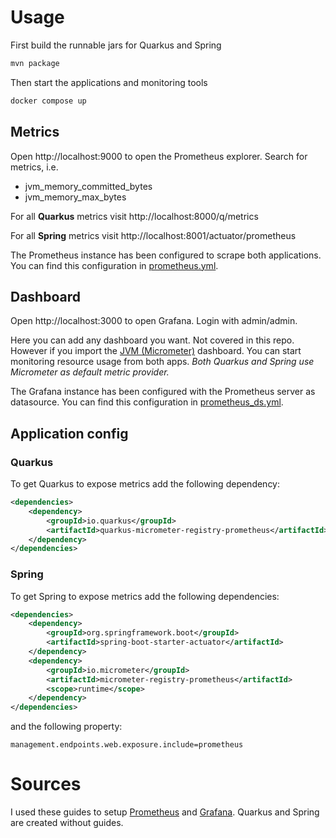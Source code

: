 # Usage

First build the runnable jars for Quarkus and Spring
```bash
mvn package
```

Then start the applications and monitoring tools
```bash
docker compose up
```

## Metrics

Open http://localhost:9000 to open the Prometheus explorer. Search for metrics, i.e.
 - jvm_memory_committed_bytes
 - jvm_memory_max_bytes

For all **Quarkus** metrics visit http://localhost:8000/q/metrics

For all **Spring** metrics visit http://localhost:8001/actuator/prometheus

The Prometheus instance has been configured to scrape both applications. You can find this configuration in [prometheus.yml](prometheus/prometheus.yml).

## Dashboard

Open http://localhost:3000 to open Grafana. Login with admin/admin.

Here you can add any dashboard you want. Not covered in this repo.
However if you import the [JVM (Micrometer)](https://grafana.com/grafana/dashboards/4701-jvm-micrometer/) dashboard. 
You can start monitoring resource usage from both apps.
_Both Quarkus and Spring use Micrometer as default metric provider._

The Grafana instance has been configured with the Prometheus server as datasource. 
You can find this configuration in [prometheus_ds.yml](grafana/provisioning/datasources/prometheus_ds.yml).

## Application config

### Quarkus

To get Quarkus to expose metrics add the following dependency:

```xml
<dependencies>
    <dependency>
        <groupId>io.quarkus</groupId>
        <artifactId>quarkus-micrometer-registry-prometheus</artifactId>
    </dependency>
</dependencies>
```

### Spring

To get Spring to expose metrics add the following dependencies:

```xml
<dependencies>
    <dependency>
        <groupId>org.springframework.boot</groupId>
        <artifactId>spring-boot-starter-actuator</artifactId>
    </dependency>
    <dependency>
        <groupId>io.micrometer</groupId>
        <artifactId>micrometer-registry-prometheus</artifactId>
        <scope>runtime</scope>
    </dependency>
</dependencies>
```

and the following property:

```properties
management.endpoints.web.exposure.include=prometheus
```

# Sources

I used these guides to setup 
[Prometheus](https://medium.com/javarevisited/monitoring-setup-with-docker-compose-part-1-prometheus-3d2c9089ee82) and 
[Grafana](https://www.theairtips.com/post/setting-up-grafana-with-docker-compose). Quarkus and Spring are created without guides.